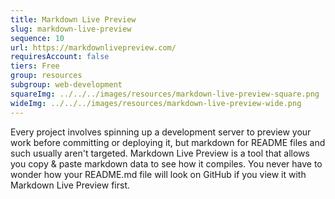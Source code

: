 ```yaml
---
title: Markdown Live Preview
slug: markdown-live-preview
sequence: 10
url: https://markdownlivepreview.com/
requiresAccount: false
tiers: Free
group: resources
subgroup: web-development
squareImg: ../../../images/resources/markdown-live-preview-square.png
wideImg: ../../../images/resources/markdown-live-preview-wide.png
---
```


Every project involves spinning up a development server to preview your work before committing or deploying it, but markdown for README files and such usually aren't targeted.  Markdown Live Preview is a tool that allows you copy & paste markdown data to see how it compiles.  You never have to wonder how your README.md file will look on GitHub if you view it with Markdown Live Preview first.